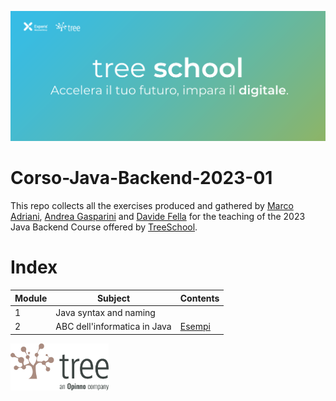 ![TreeSchool](assets/treeschool_header.png)

# Corso-Java-Backend-2023-01

This repo collects all the exercises produced and gathered by [Marco Adriani](https://github.com/MrSosu), [Andrea Gasparini](https://github.com/andrea-gasparini) and [Davide Fella](https://github.com/davidefella) for the teaching of the 2023 Java Backend Course offered by [TreeSchool](https://tree.it/school/).

# Index

| Module | Subject                      | Contents                        |
|--------|------------------------------|---------------------------------|
| 1      | Java syntax and naming       |                                 |
| 2      | ABC dell'informatica in Java | [Esempi](module_02/src/esempi/) |
<!--
| 3      | Git                          | [Labyrinth](module_03/src/Labyrinth)                               |
| 4      | OOP                          | [Esercizi](module_04/src)                                          |
| 5      | Ereditarietà Base            | [Esercizi](module_05/src)                                          |
| 6      | Ereditarietà Avanzata        | [Esercizi](module_06/src)                                          |
| 7      | Generics & Collections       | [Esercizi](module_07/src)                                          |
| 8      | Eccezioni e annotazioni      | [Esercizi](module_08/src)                                          |
| 9      | Packages                     | [Esercizi](module_09/src)                                          |
| 10     | Design Patterns              | [Esempi](module_10/src/Esempi)                                     |
| 12     | Java Stream                  | [Esercizi](module_12/src)                                          |
| 16     | Database                     | [Esercizo AndiamoATeatro](module_16/AndiamoATeatro.pdf), [Esempi](module_16/src/main/java) |
| 13     | API                          | [Esercizi](module_13/src) |
| 14     | Spring                       | [Esercizi](module_14/src) |
| 15     | Design Patterns              | [Esercizi](module_15/src) |
| 18     | Test                         | [Esercizi](module_18/src) |
-->

<img src="assets/treelogo.png" height="75">
